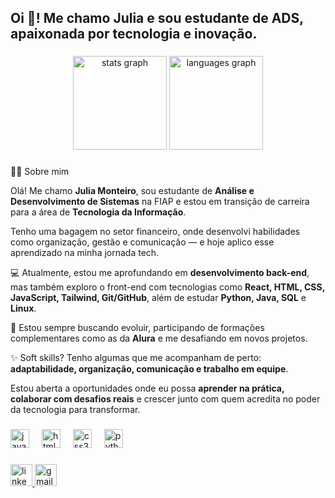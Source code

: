<h2 align="left">Oi 👋! Me chamo Julia e sou estudante de ADS, apaixonada por tecnologia e inovação.</h2>

###

<div align="center">
  <img src="https://github-readme-stats.vercel.app/api?username=jliamonteiro&hide_title=false&hide_rank=false&show_icons=true&include_all_commits=true&count_private=true&disable_animations=false&theme=dracula&locale=pt-br&hide_border=false" height="150" alt="stats graph"  />
  <img src="https://github-readme-stats.vercel.app/api/top-langs?username=jliamonteiro&locale=pt-br&hide_title=false&layout=compact&card_width=320&langs_count=5&theme=dracula&hide_border=false" height="150" alt="languages graph"  />
</div>

###

<div align="left">
  👩‍💻 Sobre mim
  
  Olá! Me chamo **Julia Monteiro**, sou estudante de **Análise e Desenvolvimento de Sistemas** na FIAP e estou em transição de carreira para a área de **Tecnologia da Informação**. 
  
  Tenho uma bagagem no setor financeiro, onde desenvolvi habilidades como organização, gestão e comunicação — e hoje aplico esse aprendizado na minha jornada tech.
  
  💻 Atualmente, estou me aprofundando em **desenvolvimento back-end**, mas também exploro o front-end com tecnologias como **React, HTML, CSS, JavaScript, Tailwind, Git/GitHub**, além de estudar **Python, Java, SQL** e **Linux**.
  
  🎯 Estou sempre buscando evoluir, participando de formações complementares como as da **Alura** e me desafiando em novos projetos.
  
  ✨ Soft skills? Tenho algumas que me acompanham de perto: **adaptabilidade, organização, comunicação e trabalho em equipe**.
  
  Estou aberta a oportunidades onde eu possa **aprender na prática, colaborar com desafios reais** e crescer junto com quem acredita no poder da tecnologia para transformar.


</div>

###

<div align="left">
  <img src="https://cdn.jsdelivr.net/gh/devicons/devicon/icons/javascript/javascript-original.svg" height="30" alt="javascript logo"  />
  <img width="12" />
  <img src="https://cdn.jsdelivr.net/gh/devicons/devicon/icons/html5/html5-original.svg" height="30" alt="html5 logo"  />
  <img width="12" />
  <img src="https://cdn.jsdelivr.net/gh/devicons/devicon/icons/css3/css3-original.svg" height="30" alt="css3 logo"  />
  <img width="12" />
  <img src="https://cdn.jsdelivr.net/gh/devicons/devicon/icons/python/python-original.svg" height="30" alt="python logo"  />
</div>

###

<div align="left">
  <a href="https://www.linkedin.com/in/julia-monteir0/" target="_blank">
    <img src="https://img.shields.io/static/v1?message=LinkedIn&logo=linkedin&label=&color=0077B5&logoColor=white&labelColor=&style=for-the-badge" height="35" alt="linkedin logo" />
  </a>
  <a href="mailto:jlmonteiro2355@gmail.com" target="_blank">
    <img src="https://img.shields.io/static/v1?message=Gmail&logo=gmail&label=&color=D14836&logoColor=white&labelColor=&style=for-the-badge" height="35" alt="gmail logo" />
  </a>
</div>

###

<br clear="both">


